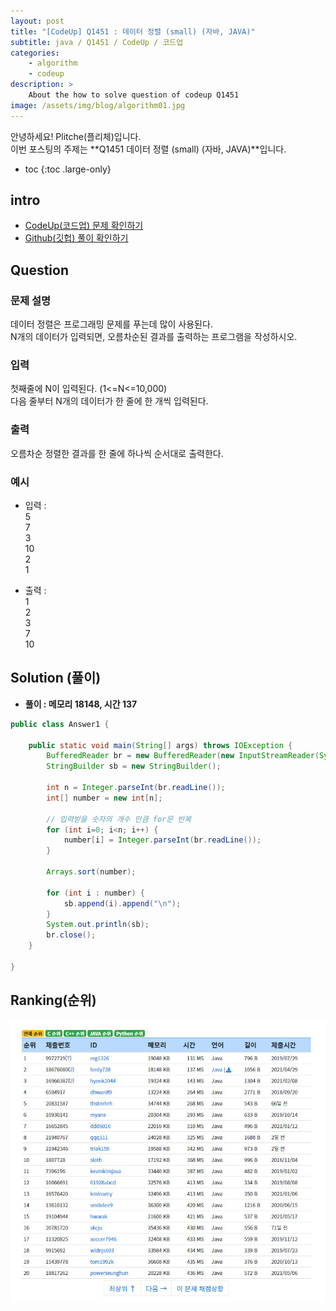 ```yaml
---
layout: post
title: "[CodeUp] Q1451 : 데이터 정렬 (small) (자바, JAVA)"
subtitle: java / Q1451 / CodeUp / 코드업
categories:
    - algorithm
    - codeup
description: >
    About the how to solve question of codeup Q1451
image: /assets/img/blog/algorithm01.jpg
---
```


안녕하세요! Plitche(플리체)입니다.  
이번 포스팅의 주제는 **Q1451 데이터 정렬 (small) (자바, JAVA)**입니다.

* toc
{:toc .large-only}

## intro
* [CodeUp(코드업) 문제 확인하기](https://codeup.kr/problem.php?id=1451)  
* [Github(깃헙) 풀이 확인하기](https://github.com/plitche/CodeUp_Solution/tree/master/Q1401~Q1500/Q1451)  

## Question
### 문제 설명
데이터 정렬은 프로그래밍 문제를 푸는데 많이 사용된다.  
N개의 데이터가 입력되면, 오름차순된 결과를 출력하는 프로그램을 작성하시오.  

### 입력
첫째줄에 N이 입력된다. (1<=N<=10,000)  
다음 줄부터 N개의 데이터가 한 줄에 한 개씩 입력된다.  
  
### 출력
오름차순 정렬한 결과를 한 줄에 하나씩 순서대로 출력한다.  

### 예시
* 입력 :  
5  
7  
3  
10  
2  
1  

* 출력 :  
1  
2  
3  
7  
10  

## Solution (풀이)
* **풀이 : 메모리 18148, 시간 137**  

```java
public class Answer1 {

    public static void main(String[] args) throws IOException {
        BufferedReader br = new BufferedReader(new InputStreamReader(System.in));
        StringBuilder sb = new StringBuilder();
        
        int n = Integer.parseInt(br.readLine());
        int[] number = new int[n];
        
        // 입력받을 숫자의 개수 만큼 for문 반복
        for (int i=0; i<n; i++) {
        	number[i] = Integer.parseInt(br.readLine());
        }
        
        Arrays.sort(number);
        
        for (int i : number) {
        	sb.append(i).append("\n");
        }
        System.out.println(sb);
        br.close();
    }
    	 
}
```  

## Ranking(순위)
![](/assets/post/codeup/Q1400~Q1499/20211019_02/03.JPG)  